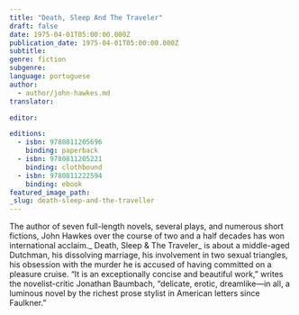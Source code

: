 ```yaml
---
title: "Death, Sleep And The Traveler"
draft: false
date: 1975-04-01T05:00:00.000Z
publication_date: 1975-04-01T05:00:00.000Z
subtitle:
genre: fiction
subgenre:
language: portuguese
author:
  - author/john-hawkes.md
translator:

editor:

editions:
  - isbn: 9780811205696
    binding: paperback
  - isbn: 9780811205221
    binding: clothbound
  - isbn: 9780811222594
    binding: ebook
featured_image_path:
_slug: death-sleep-and-the-traveller
---
```


The author of seven full-length novels, several plays, and numerous short fictions, John Hawkes over the course of two and a half decades has won international acclaim._ Death, Sleep & The Traveler_ is about a middle-aged Dutchman, his dissolving marriage, his involvement in two sexual triangles, his obsession with the murder he is accused of having committed on a pleasure cruise. “It is an exceptionally concise and beautiful work,” writes the novelist-critic Jonathan Baumbach, “delicate, erotic, dreamlike—in all, a luminous novel by the richest prose stylist in American letters since Faulkner.”

